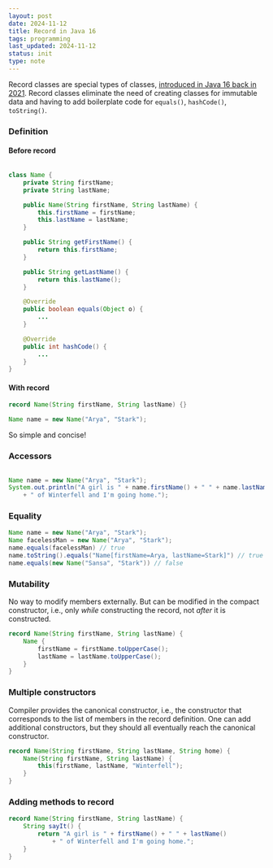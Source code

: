 ```yaml
---
layout: post
date: 2024-11-12
title: Record in Java 16
tags: programming
last_updated: 2024-11-12
status: init
type: note
---
```


Record classes are special types of classes, [introduced in Java 16 back in 2021](https://openjdk.org/jeps/395). Record classes eliminate the need of creating classes for immutable data and having to add boilerplate code for `equals()`, `hashCode()`, `toString()`.

### Definition

#### Before record

```java

class Name {
    private String firstName;
    private String lastName;

    public Name(String firstName, String lastName) {
        this.firstName = firstName;
        this.lastName = lastName;
    }

    public String getFirstName() {
        return this.firstName;
    }

    public String getLastName() {
        return this.lastName();
    }

    @Override
    public boolean equals(Object o) {
        ...
    }

    @Override
    public int hashCode() {
        ...
    }
}
```

#### With record

```java
record Name(String firstName, String lastName) {}

Name name = new Name("Arya", "Stark");
```

So simple and concise!

### Accessors

```java

Name name = new Name("Arya", "Stark");
System.out.println("A girl is " + name.firstName() + " " + name.lastName() 
    + " of Winterfell and I'm going home.");
```


### Equality

```java
Name name = new Name("Arya", "Stark");
Name facelessMan = new Name("Arya", "Stark");
name.equals(facelessMan) // true
name.toString().equals("Name[firstName=Arya, lastName=Stark]") // true
name.equals(new Name("Sansa", "Stark")) // false
```

### Mutability

No way to modify members externally. But can be modified in the compact constructor, i.e., only _while_ constructing the record, not _after_ it is constructed.

```java
record Name(String firstName, String lastName) {
    Name {
        firstName = firstName.toUpperCase();
        lastName = lastName.toUpperCase();
    }
}
```

### Multiple constructors

Compiler provides the canonical constructor, i.e., the constructor that corresponds to the list of members in the record definition. One can add additional constructors, but they should all eventually reach the canonical constructor.

```java
record Name(String firstName, String lastName, String home) {
    Name(String firstName, String lastName) {
        this(firstName, lastName, "Winterfell");
    }
}
```

### Adding methods to record

```java
record Name(String firstName, String lastName) {
    String sayIt() {
        return "A girl is " + firstName() + " " + lastName() 
            + " of Winterfell and I'm going home.";
    }
}
```